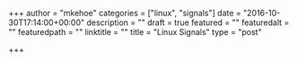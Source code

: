 +++
author = "mkehoe"
categories = ["linux", "signals"]
date = "2016-10-30T17:14:00+00:00"
description = ""
draft = true
featured = ""
featuredalt = ""
featuredpath = ""
linktitle = ""
title = "Linux Signals"
type = "post"

+++

